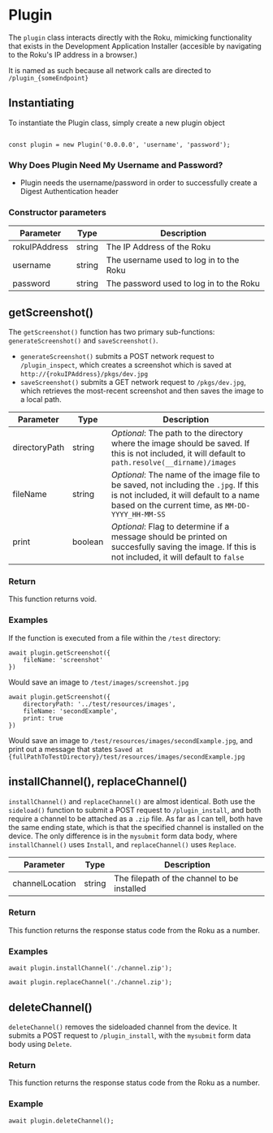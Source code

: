 # Plugin

The `plugin` class interacts directly with the Roku, mimicking functionality that exists in the Development Application Installer (accesible by navigating to the Roku's IP address in a browser.)

It is named as such because all network calls are directed to `/plugin_{someEndpoint}`

## Instantiating

To instantiate the Plugin class, simply create a new plugin object

```

const plugin = new Plugin('0.0.0.0', 'username', 'password');

```

### Why Does Plugin Need My Username and Password?

- Plugin needs the username/password in order to successfully create a Digest Authentication header

### Constructor parameters

| Parameter     | Type   | Description                             |
| ------------- | ------ | --------------------------------------- |
| rokuIPAddress | string | The IP Address of the Roku              |
| username      | string | The username used to log in to the Roku |
| password      | string | The password used to log in to the Roku |

## getScreenshot()

The `getScreenshot()` function has two primary sub-functions: `generateScreenshot()` and `saveScreenshot()`.

- `generateScreenshot()` submits a POST network request to `/plugin_inspect`, which creates a screenshot which is saved at `http://{rokuIPAddress}/pkgs/dev.jpg`
- `saveScreenshot()` submits a GET network request to `/pkgs/dev.jpg`, which retrieves the most-recent screenshot and then saves the image to a local path.

| Parameter     | Type    | Description                                                                                                                                                                          |
| ------------- | ------- | ------------------------------------------------------------------------------------------------------------------------------------------------------------------------------------ |
| directoryPath | string  | _Optional_: The path to the directory where the image should be saved. If this is not included, it will default to `path.resolve(__dirname)/images`                                  |
| fileName      | string  | _Optional_: The name of the image file to be saved, not including the `.jpg`. If this is not included, it will default to a name based on the current time, as `MM-DD-YYYY_HH-MM-SS` |
| print         | boolean | _Optional_: Flag to determine if a message should be printed on succesfully saving the image. If this is not included, it will default to `false`                                    |

### Return

This function returns void.

### Examples

If the function is executed from a file within the `/test` directory:

```
await plugin.getScreenshot({
    fileName: 'screenshot'
})
```

Would save an image to `/test/images/screenshot.jpg`

```
await plugin.getScreenshot({
    directoryPath: '../test/resources/images',
    fileName: 'secondExample',
    print: true
})
```

Would save an image to `/test/resources/images/secondExample.jpg`, and print out a message that states `Saved at {fullPathToTestDirectory}/test/resources/images/secondExample.jpg`

## installChannel(), replaceChannel()

`installChannel()` and `replaceChannel()` are almost identical. Both use the `sideload()` function to submit a POST request to `/plugin_install`, and both require a channel to be attached as a `.zip` file. As far as I can tell, both have the same ending state, which is that the specified channel is installed on the device. The only difference is in the `mysubmit` form data body, where `installChannel()` uses `Install`, and `replaceChannel()` uses `Replace`.

| Parameter       | Type   | Description                                 |
| --------------- | ------ | ------------------------------------------- |
| channelLocation | string | The filepath of the channel to be installed |

### Return

This function returns the response status code from the Roku as a number.

### Examples

```
await plugin.installChannel('./channel.zip');
```

```
await plugin.replaceChannel('./channel.zip');
```

## deleteChannel()

`deleteChannel()` removes the sideloaded channel from the device. It submits a POST request to `/plugin_install`, with the `mysubmit` form data body using `Delete`.

### Return

This function returns the response status code from the Roku as a number.

### Example

```
await plugin.deleteChannel();
```
